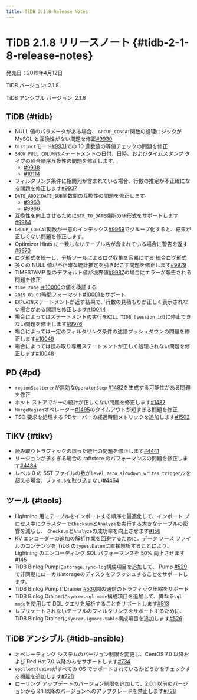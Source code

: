 ```yaml
---
title: TiDB 2.1.8 Release Notes
---
```


# TiDB 2.1.8 リリースノート {#tidb-2-1-8-release-notes}

発売日：2019年4月12日

TiDB バージョン: 2.1.8

TiDB アンシブル バージョン: 2.1.8

## TiDB {#tidb}

-   NULL 値のパラメータがある場合、 `GROUP_CONCAT`関数の処理ロジックが MySQL と互換性がない問題を修正[#9930](https://github.com/pingcap/tidb/pull/9930)
-   `Distinct`モード[#9931](https://github.com/pingcap/tidb/pull/9931)での 10 進数値の等値チェックの問題を修正
-   `SHOW FULL COLUMNS`ステートメントの日付、日時、およびタイムスタンプ タイプの照合順序互換性の問題を修正します。
    -   [#9938](https://github.com/pingcap/tidb/pull/9938)
    -   [#10114](https://github.com/pingcap/tidb/pull/10114)
-   フィルタリング条件に相関列が含まれている場合、行数の推定が不正確になる問題を修正します[#9937](https://github.com/pingcap/tidb/pull/9937)
-   `DATE_ADD`と`DATE_SUB`関数間の互換性の問題を修正します。
    -   [#9963](https://github.com/pingcap/tidb/pull/9963)
    -   [#9966](https://github.com/pingcap/tidb/pull/9966)
-   互換性を向上させるために`STR_TO_DATE`機能の`%H`形式をサポートします[#9964](https://github.com/pingcap/tidb/pull/9964)
-   `GROUP_CONCAT`関数が一意のインデックス[#9969](https://github.com/pingcap/tidb/pull/9969)でグループ化すると、結果が正しくない問題を修正します。
-   Optimizer Hints に一致しないテーブル名が含まれている場合に警告を返す[#9970](https://github.com/pingcap/tidb/pull/9970)
-   ログ形式を統一し、分析ツールによるログ収集を容易にする 統合ログ形式
-   多くの NULL 値が不正確な統計推定を引き起こす問題を修正します[#9979](https://github.com/pingcap/tidb/pull/9979)
-   TIMESTAMP 型のデフォルト値が境界値[#9987](https://github.com/pingcap/tidb/pull/9987)の場合にエラーが報告される問題を修正
-   `time_zone` [＃10000](https://github.com/pingcap/tidb/pull/10000)の値を検証する
-   `2019.01.01`時間フォーマット[#10001](https://github.com/pingcap/tidb/pull/10001)をサポート
-   `EXPLAIN`ステートメントが返す結果で、行数の見積もりが正しく表示されない場合がある問題を修正します[#10044](https://github.com/pingcap/tidb/pull/10044)
-   場合によってはステートメントの実行を`KILL TIDB [session id]`に停止できない問題を修正します[#9976](https://github.com/pingcap/tidb/pull/9976)
-   場合によっては一定のフィルタリング条件の述語プッシュダウンの問題を修正します[#10049](https://github.com/pingcap/tidb/pull/10049)
-   場合によっては読み取り専用ステートメントが正しく処理されない問題を修正します[#10048](https://github.com/pingcap/tidb/pull/10048)

## PD {#pd}

-   `regionScatterer`が無効な`OperatorStep` [#1482](https://github.com/pingcap/pd/pull/1482)を生成する可能性がある問題を修正
-   ホット ストアでキーの統計が正しくない問題を修正します[#1487](https://github.com/pingcap/pd/pull/1487)
-   `MergeRegion`オペレーター[#1495](https://github.com/pingcap/pd/pull/1495)のタイムアウトが短すぎる問題を修正
-   TSO 要求を処理する PDサーバーの経過時間メトリックを追加します[#1502](https://github.com/pingcap/pd/pull/1502)

## TiKV {#tikv}

-   読み取りトラフィックの誤った統計の問題を修正します[#4441](https://github.com/tikv/tikv/pull/4441)
-   リージョンが多すぎる場合の raftstore のパフォーマンスの問題を修正します[#4484](https://github.com/tikv/tikv/pull/4484)
-   レベル 0 の SST ファイルの数が`level_zero_slowdown_writes_trigger/2`を超える場合、ファイルを取り込まない[#4464](https://github.com/tikv/tikv/pull/4464)

## ツール {#tools}

-   Lightning 用にテーブルをインポートする順序を最適化して、インポート プロセス中にクラスターで`Checksum`と`Analyze`を実行する大きなテーブルの影響を減らし、 `Checksum`と`Analyze`の成功率を向上させます[#156](https://github.com/pingcap/tidb-lightning/pull/156)
-   KV エンコーダーの追加の解析作業を回避するために、データ ソース ファイルのコンテンツを TiDB の`types.Datum`に直接解析することにより、Lightning のエンコーディング SQL パフォーマンスを 50% 向上させます[#145](https://github.com/pingcap/tidb-lightning/pull/145)
-   TiDB Binlog Pumpに`storage.sync-log`構成項目を追加して、 Pump [#529](https://github.com/pingcap/tidb-binlog/pull/529)で非同期にローカルstorageのディスクをフラッシュすることをサポートします。
-   TiDB Binlog PumpとDrainer [#530](https://github.com/pingcap/tidb-binlog/pull/530)間の通信のトラフィック圧縮をサポート
-   TiDB Binlog Drainerに`syncer.sql-mode`構成項目を追加して、異なる`sql-mode`を使用して DDL クエリを解析することをサポートします[#513](https://github.com/pingcap/tidb-binlog/pull/513)
-   レプリケートされないテーブルのフィルタリングをサポートするために、TiDB Binlog Drainerに`syncer.ignore-table`構成項目を追加します[#526](https://github.com/pingcap/tidb-binlog/pull/526)

## TiDB アンシブル {#tidb-ansible}

-   オペレーティング システムのバージョン制限を変更し、CentOS 7.0 以降および Red Hat 7.0 以降のみをサポートします[#734](https://github.com/pingcap/tidb-ansible/pull/734)
-   `epollexclusive`がすべての OS でサポートされているかどうかをチェックする機能を追加します[#728](https://github.com/pingcap/tidb-ansible/pull/728)
-   ローリング アップデートのバージョン制限を追加して、2.0.1 以前のバージョンから 2.1 以降のバージョンへのアップグレードを禁止します[#728](https://github.com/pingcap/tidb-ansible/pull/728)
